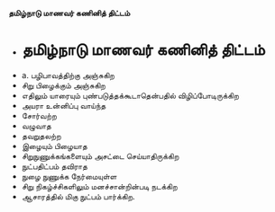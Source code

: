 **தமிழ்நாடு மாணவர் கணினித் திட்டம்**
- # தமிழ்நாடு மாணவர் கணினித் திட்டம்
- a. பழிபாவத்திற்கு அஞ்சுகிற
- சிறு பிழைக்கும் அஞ்சுகிற
- எதிலும் யாரையும் புண்படுத்தக்கூடாதென்பதில் விழிப்போடிருக்கிற
- அயரா உன்னிப்பு வாய்ந்த
- சோர்வற்ற
- வழுவாத
- தவறுதலற்ற
- இழையும் பிழையாத
- சிறுநுணுக்கங்களையும் அசட்டை செய்யாதிருக்கிற
- நுட்பதிட்பம் தவிராத
- நுழை நுணுக்க நேர்மையுள்ள
- சிறு நிகழ்ச்சிகளிலும் மனச்சான்றின்படி நடக்கிற
- ஆசாரத்தில் மிகு நுட்பம் பார்க்கிற.

